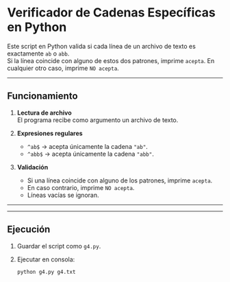 # Verificador de Cadenas Específicas en Python

Este script en Python valida si cada línea de un archivo de texto es exactamente `ab` o `abb`.  
Si la línea coincide con alguno de estos dos patrones, imprime `acepta`. En cualquier otro caso, imprime `NO acepta`.

---

## Funcionamiento

1. **Lectura de archivo**  
   El programa recibe como argumento un archivo de texto.

2. **Expresiones regulares**  
   - `^ab$` → acepta únicamente la cadena `"ab"`.  
   - `^abb$` → acepta únicamente la cadena `"abb"`.  

3. **Validación**  
   - Si una línea coincide con alguno de los patrones, imprime `acepta`.  
   - En caso contrario, imprime `NO acepta`.  
   - Líneas vacías se ignoran.  

---

---

##  Ejecución

1. Guardar el script como `g4.py`.

2. Ejecutar en consola:
   ```bash
   python g4.py g4.txt



